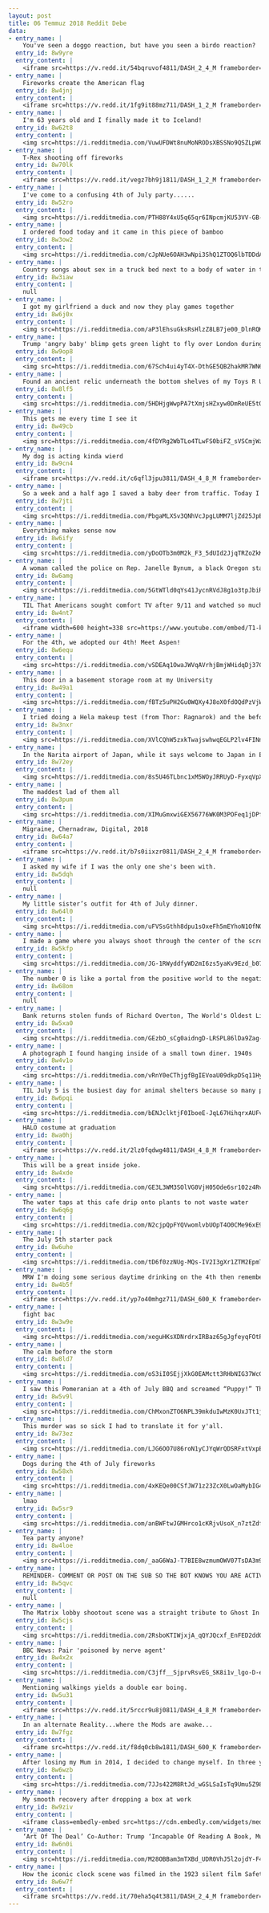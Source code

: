```yaml
---
layout: post
title: 06 Temmuz 2018 Reddit Debe
data:
- entry_name: |
    You've seen a doggo reaction, but have you seen a birdo reaction?
  entry_id: 8w9yre
  entry_content: |
    <iframe src=https://v.redd.it/54bqruvof4811/DASH_2_4_M frameborder=0></iframe>
- entry_name: |
    Fireworks create the American flag
  entry_id: 8w4jnj
  entry_content: |
    <iframe src=https://v.redd.it/1fg9it88mz711/DASH_1_2_M frameborder=0></iframe>
- entry_name: |
    I'm 63 years old and I finally made it to Iceland!
  entry_id: 8w62t8
  entry_content: |
    <img src=https://i.redditmedia.com/VuwUFDWt8nuMoNRODsXBSSNo9QSZLpWCGWytiVkf8Rk.jpg?s=d5e7b08e5a2c933febb8b1221b9cf36a frameborder=0>
- entry_name: |
    T-Rex shooting off fireworks
  entry_id: 8w70lk
  entry_content: |
    <iframe src=https://v.redd.it/vegz7bh9j1811/DASH_1_2_M frameborder=0></iframe>
- entry_name: |
    I've come to a confusing 4th of July party......
  entry_id: 8w52ro
  entry_content: |
    <img src=https://i.redditmedia.com/PTH88Y4xU5q65qr6INpcmjKU53VV-GB-8wJooI_KtS0.jpg?s=247dd274d9e37af83c816a2d4d80f383 frameborder=0>
- entry_name: |
    I ordered food today and it came in this piece of bamboo
  entry_id: 8w3ow2
  entry_content: |
    <img src=https://i.redditmedia.com/cJpNUe6OAH3wNpi3ShQ1ZTOQ6lbTDDdA-LB4V3S6XUQ.jpg?s=7e036948879d6dad0714091f088f787f frameborder=0>
- entry_name: |
    Country songs about sex in a truck bed next to a body of water in the South never mention how badly mosquito-bitten the participants would get.
  entry_id: 8w3iaw
  entry_content: |
    null
- entry_name: |
    I got my girlfriend a duck and now they play games together
  entry_id: 8w6j0x
  entry_content: |
    <img src=https://i.redditmedia.com/aP3lEhsuGksRsHlzZ8LB7je00_DlnRQKb5IxzWJfpCs.jpg?s=b29ed1c46565b1a99e54bd8e89ea38e8 frameborder=0>
- entry_name: |
    Trump 'angry baby' blimp gets green light to fly over London during president's visit | The six-metre balloon depicting Mr Trump as a nappy-clad orange baby will take flight from Parliament Square Gardens on 13 July.
  entry_id: 8w9op8
  entry_content: |
    <img src=https://i.redditmedia.com/67Sch4ui4yT4X-DthGE5QB2hakMR7WN6ToMGv_B7_vI.jpg?s=b2d6847862c652e93bc0690bc375dca7 frameborder=0>
- entry_name: |
    Found an ancient relic underneath the bottom shelves of my Toys R Us
  entry_id: 8w8lf5
  entry_content: |
    <img src=https://i.redditmedia.com/5HDHjgWwpPA7tXmjsHZxyw0DmReUE5tQOF1S3wUKDlw.jpg?s=1fa610cfe4f2be1e3b882d5d9bc4cb79 frameborder=0>
- entry_name: |
    This gets me every time I see it
  entry_id: 8w49cb
  entry_content: |
    <img src=https://i.redditmedia.com/4fDYRg2WbTLo4TLwFS0biFZ_sVSCmjWzjnhYOL2HzF8.jpg?s=51b541d618a7e50f5ce00d141761033b frameborder=0>
- entry_name: |
    My dog is acting kinda wierd
  entry_id: 8w9cn4
  entry_content: |
    <iframe src=https://v.redd.it/c6qfl3jpu3811/DASH_4_8_M frameborder=0></iframe>
- entry_name: |
    So a week and a half ago I saved a baby deer from traffic. Today I saved a baby deer from my neighbors dogs in my back yard. This is getting weird.
  entry_id: 8w7jti
  entry_content: |
    <img src=https://i.redditmedia.com/PbgaMLXSv3QNhVcJpgLUMM7ljZd25JpEV2WXsevs9jo.jpg?s=04682e8e979a4d8b26d5a888de6361e7 frameborder=0>
- entry_name: |
    Everything makes sense now
  entry_id: 8w6ify
  entry_content: |
    <img src=https://i.redditmedia.com/yDoOTb3m0M2k_F3_5dUId2JjqTRZoZkK6zuIE_DHZ-o.png?s=0f74756397691b50cb0ce77a0c406c5c frameborder=0>
- entry_name: |
    A woman called the police on Rep. Janelle Bynum, a black Oregon state legislator who was canvassing alone in a neighborhood she represents. A deputy showed up and took a picture with her.
  entry_id: 8w6amg
  entry_content: |
    <img src=https://i.redditmedia.com/5GtWTld0qYs41JycnRVdJ8g1o3tpJbiRCy6b_r8cTbk.jpg?s=5937d470aaf158ca66a6154c02251141 frameborder=0>
- entry_name: |
    TIL That Americans sought comfort TV after 9/11 and watched so much Food Network that the station had to restructure itself to appeal to a general audience. This led to the creation and subsequent rise of reality cooking shows like Chopped and Iron Chef USA.
  entry_id: 8w4nt7
  entry_content: |
    <iframe width=600 height=338 src=https://www.youtube.com/embed/T1-k7VYwsHg?start=720&feature=oembed&enablejsapi=1 frameborder=0 allow=autoplay; encrypted-media allowfullscreen></iframe>
- entry_name: |
    For the 4th, we adopted our 4th! Meet Aspen!
  entry_id: 8w6equ
  entry_content: |
    <img src=https://i.redditmedia.com/vSDEAq1OwaJWVqAVrhjBmjWHidqDj37CyB0vgpEreEI.jpg?s=ae23b0dedef643e10bf1b1e1ee898add frameborder=0>
- entry_name: |
    This door in a basement storage room at my University
  entry_id: 8w49a1
  entry_content: |
    <img src=https://i.redditmedia.com/fBTz5uPH2Gu0WQXy4J8oX0fdOQdPzVjWdArA1kktU8Q.jpg?s=83d2e1d95117f369c07ba0fe947b8734 frameborder=0>
- entry_name: |
    I tried doing a Hela makeup test (from Thor: Ragnarok) and the before and after is pretty cool! I think I’m getting the hang of her makeup :)
  entry_id: 8w3nxr
  entry_content: |
    <img src=https://i.redditmedia.com/XVlCQhW5zxkTwajswhwqEGLP2lv4FINnLZ3JPFMmNok.jpg?s=df12663a4e79f9aa700996c73a7f2170 frameborder=0>
- entry_name: |
    In the Narita airport of Japan, while it says welcome to Japan in English, the Japanese text says welcome back
  entry_id: 8w72ey
  entry_content: |
    <img src=https://i.redditmedia.com/8s5U46TLbnc1xM5WOyJRRUyD-FyxqVpXzIyexzfjLNQ.jpg?s=60a247e597e66798abf2656fe2a2f20c frameborder=0>
- entry_name: |
    The maddest lad of them all
  entry_id: 8w3pum
  entry_content: |
    <img src=https://i.redditmedia.com/XIMuGmxwiGEX56776WK0M3POFeq1jDPfZtoBTk3I2eM.jpg?s=8f1e38e3099cfd49d3f2f2635acc94a4 frameborder=0>
- entry_name: |
    Migraine, Chernadraw, Digital, 2018
  entry_id: 8w64a7
  entry_content: |
    <iframe src=https://v.redd.it/b7s0iixzr0811/DASH_2_4_M frameborder=0></iframe>
- entry_name: |
    I asked my wife if I was the only one she's been with.
  entry_id: 8w5dqh
  entry_content: |
    null
- entry_name: |
    My little sister’s outfit for 4th of July dinner.
  entry_id: 8w64l0
  entry_content: |
    <img src=https://i.redditmedia.com/uFVSsGthh8dpu1sOxeFh5mEYhoN1OfNQ7TEUfHw0ye4.jpg?s=3d694e9f6a64b59ce7fb1c861101dd98 frameborder=0>
- entry_name: |
    I made a game where you always shoot through the center of the screen
  entry_id: 8w5kfp
  entry_content: |
    <img src=https://i.redditmedia.com/JG-1RWyddfyWD2mI6zs5yaKv9Ezd_b07BpyqiT8cBlw.gif?fm=jpg&s=62058e92bbee84974e26eed718fc39f7 frameborder=0>
- entry_name: |
    The number 0 is like a portal from the positive world to the negative world
  entry_id: 8w68om
  entry_content: |
    null
- entry_name: |
    Bank returns stolen funds of Richard Overton, The World's Oldest Living WWII Veteran.
  entry_id: 8w5xa0
  entry_content: |
    <img src=https://i.redditmedia.com/GEzbO_sCg0aidngD-LRSPL86lDa9Zag-lkqAjB86Hr0.jpg?s=7f50470053781badc1793dc2a4f24bdd frameborder=0>
- entry_name: |
    A photograph I found hanging inside of a small town diner. 1940s
  entry_id: 8w4v1o
  entry_content: |
    <img src=https://i.redditmedia.com/vRnY0eCThjgfBgIEVoaU09dkpDSq11Hy_wDVAYKwdVA.jpg?s=6c0e0fefa23d37da8678579cb9e867f7 frameborder=0>
- entry_name: |
    TIL July 5 is the busiest day for animal shelters because so many pets run away in fear
  entry_id: 8w6pqi
  entry_content: |
    <img src=https://i.redditmedia.com/bENJclktjF0IboeE-JqL67HihqrxAUFvHVwEEjUiPqI.jpg?s=855125eef1a69b2615c4dbac07caddca frameborder=0>
- entry_name: |
    HALO costume at graduation
  entry_id: 8wa0hj
  entry_content: |
    <iframe src=https://v.redd.it/2lz0fqdwg4811/DASH_4_8_M frameborder=0></iframe>
- entry_name: |
    This will be a great inside joke.
  entry_id: 8w4xde
  entry_content: |
    <img src=https://i.redditmedia.com/GE3L3WM3SOlVG0VjH05Ode6sr102z4RvSNLJfMjU-JQ.jpg?s=a549f3c4e3fe3d9c7c089f09bf49fef9 frameborder=0>
- entry_name: |
    The water taps at this cafe drip onto plants to not waste water
  entry_id: 8w6q6g
  entry_content: |
    <img src=https://i.redditmedia.com/N2cjpQpFYQVwomlvbUOpT4O0CMe96xE9hrY52Jo8ZK8.jpg?s=2c12eef306693c2aa66d458e607b0243 frameborder=0>
- entry_name: |
    The July 5th starter pack
  entry_id: 8w6uhe
  entry_content: |
    <img src=https://i.redditmedia.com/tD6f0zzNUg-MQs-IV2I3gXr1ZTM2EpmTlaPtsQD65mo.jpg?s=060c36b40a4412682e7b517cca2b9d02 frameborder=0>
- entry_name: |
    MRW I'm doing some serious daytime drinking on the 4th then remember I have a shitty job to return to tomorrow
  entry_id: 8w4b5f
  entry_content: |
    <iframe src=https://v.redd.it/yp7o40mhgz711/DASH_600_K frameborder=0></iframe>
- entry_name: |
    fight bac
  entry_id: 8w3w9e
  entry_content: |
    <img src=https://i.redditmedia.com/xeguHKsXDNrdrxIRBaz65gJgfeyqFOtPd0IyPQeqswI.png?s=cedf031de950145deb1cde3c4240b522 frameborder=0>
- entry_name: |
    The calm before the storm
  entry_id: 8w8ld7
  entry_content: |
    <img src=https://i.redditmedia.com/oS3iI0SEjjXkG0EAMctt3RHbNIG37WcGErr--R91KD4.jpg?s=37ecfa02589dd65261e83f3d6b4baf54 frameborder=0>
- entry_name: |
    I saw this Pomeranian at a 4th of July BBQ and screamed “Puppy!” The owner corrected me and told me he’s 17 years old! His name is Buddy.
  entry_id: 8w5v9l
  entry_content: |
    <img src=https://i.redditmedia.com/ChMxonZTO6NPL39mkduIwMzK0UxJTt1jVoEtlaZzJnQ.jpg?s=3880e61f0702f7b2ed4ffb5490a4f33a frameborder=0>
- entry_name: |
    This murder was so sick I had to translate it for y'all.
  entry_id: 8w73ez
  entry_content: |
    <img src=https://i.redditmedia.com/LJG6OO7U86roN1yCJYqWrQDSRFxtVxpEG4hm8FKZ1AY.jpg?s=3ec191162165064a1387b3877edd6475 frameborder=0>
- entry_name: |
    Dogs during the 4th of July fireworks
  entry_id: 8w58xh
  entry_content: |
    <img src=https://i.redditmedia.com/4xKEQe00CSfJW71z23ZcX0LwOaMybIG4fFfVDH-XWFw.jpg?s=28b8ece9ad33d555ca9a4a7dc5360b5a frameborder=0>
- entry_name: |
    lmao
  entry_id: 8w5sr9
  entry_content: |
    <img src=https://i.redditmedia.com/anBWFtwJGMHrco1cKRjvUsoX_n7ztZdf2JIdSdYxE04.jpg?s=1a91945c284e3cbccc3bcec634b017c0 frameborder=0>
- entry_name: |
    Tea party anyone?
  entry_id: 8w4loe
  entry_content: |
    <img src=https://i.redditmedia.com/_aaG6WaJ-T7BIE8wzmumOWV07TsDA3m9Hjj-vnGtKFc.jpg?s=3c9f3cb7189f5b887ac9bb2fe340abd8 frameborder=0>
- entry_name: |
    REMINDER- COMMENT OR POST ON THE SUB SO THE BOT KNOWS YOU ARE ACTIVE
  entry_id: 8w5qvc
  entry_content: |
    null
- entry_name: |
    The Matrix lobby shootout scene was a straight tribute to Ghost In The Shell.
  entry_id: 8w5cjs
  entry_content: |
    <img src=https://i.redditmedia.com/2RsboKTIWjxjA_qQYJQcxf_EnFED2dd0rIlknR_rdB4.gif?fm=jpg&s=0b781a6473f4fccea2d3f2311802ed9e frameborder=0>
- entry_name: |
    BBC News: Pair 'poisoned by nerve agent'
  entry_id: 8w4x2x
  entry_content: |
    <img src=https://i.redditmedia.com/C3jff__SjprvRsvEG_SK8i1v_lgo-D-ehYJYwZkUJPg.jpg?s=00a79ca7c70e90b2308c3ae33e4dc8b3 frameborder=0>
- entry_name: |
    Mentioning walkings yields a double ear boing.
  entry_id: 8w5u31
  entry_content: |
    <iframe src=https://v.redd.it/5rccr9u8j0811/DASH_4_8_M frameborder=0></iframe>
- entry_name: |
    In an alternate Reality...where the Mods are awake...
  entry_id: 8w7fgz
  entry_content: |
    <iframe src=https://v.redd.it/f8dq0cb8w1811/DASH_600_K frameborder=0></iframe>
- entry_name: |
    After losing my Mum in 2014, I decided to change myself. In three years, went from 184kg to 78kg. I hope she'd be proud.
  entry_id: 8w6wzb
  entry_content: |
    <img src=https://i.redditmedia.com/7JJs422M8RtJd_wGSLSaIsTq9Umu5Z98syunMSMgMOw.png?s=0ee6bcb8502666afb175f350cd2d92b1 frameborder=0>
- entry_name: |
    My smooth recovery after dropping a box at work
  entry_id: 8w9ziv
  entry_content: |
    <iframe class=embedly-embed src=https://cdn.embedly.com/widgets/media.html?src=https%3A%2F%2Fgfycat.com%2Fifr%2FBadTornConure&url=https%3A%2F%2Fgfycat.com%2FBadTornConure&image=https%3A%2F%2Fthumbs.gfycat.com%2FBadTornConure-size_restricted.gif&key=522baf40bd3911e08d854040d3dc5c07&type=text%2Fhtml&schema=gfycat width=320 height=576 scrolling=no frameborder=0 allow=autoplay; fullscreen allowfullscreen></iframe>
- entry_name: |
    ‘Art Of The Deal’ Co-Author: Trump ‘Incapable Of Reading A Book, Much Less Writing One’
  entry_id: 8w6n0i
  entry_content: |
    <img src=https://i.redditmedia.com/M28OBBam3mTXBd_UDR0VhJ5l2ojdY-F4m9M8D_eo-CQ.jpg?s=a9e89090c8550dfa0e53a50a019e0ab6 frameborder=0>
- entry_name: |
    How the iconic clock scene was filmed in the 1923 silent film Safety Last!
  entry_id: 8w6w7f
  entry_content: |
    <iframe src=https://v.redd.it/70eha5q4t3811/DASH_2_4_M frameborder=0></iframe>
---
```

